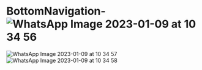# BottomNavigation-![WhatsApp Image 2023-01-09 at 10 34 56](https://user-images.githubusercontent.com/105094474/211244013-c39fd641-094d-48c8-ae65-5a4720ac66ad.jpeg)
![WhatsApp Image 2023-01-09 at 10 34 57](https://user-images.githubusercontent.com/105094474/211244022-f51caf4a-f358-4ff3-affe-f40cb2a88406.jpeg)
![WhatsApp Image 2023-01-09 at 10 34 58](https://user-images.githubusercontent.com/105094474/211244034-3523dd53-ed28-406d-b316-647b387908a8.jpeg)
